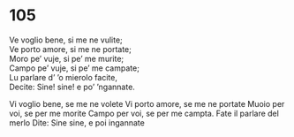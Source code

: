 # 105
  
Ve voglio bene, si me ne vulite;  
Ve porto amore, si me ne portate;  
Moro pe’ vuje, si pe’ me murite;  
Campo pe’ vuje, si pe’ me campate;  
Lu parlare d’ ’o mierolo facite,  
Decite: Sine! sine! e po’ ’ngannate.

Vi voglio bene, se me ne volete
Vi porto amore, se me ne portate
Muoio per voi, se per me morite
Campo per voi, se per me campta.
Fate il parlare del merlo
Dite: Sine sine, e poi ingannate
